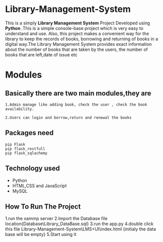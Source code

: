 # Library-Management-System
This is a simply **Library  Management System** Project Developed using **Python** .This is a simple console-base project which is very easy to understand and use. Also, this project makes a convenient way for the library to keep the records of books, borrowing and returning of books in a digital way.The Library Management System provides exact information about the  number of books that are taken by the users, the number of books that are left,date of issue etc

# Modules
  ## Basically there are two main modules,they are
    1.Admin manage like adding book, check the user , check the book availability.

    2.Users can login and borrow,return and renewal the books

## Packages need 
  ```
  pip Flask
  pip flask_restfull 
  pip flask_sqlachemy
  ```

## Technology used
* Python 
* HTML,CSS and JavaScript 
* MySQL

## How To Run The Project
  1.run the xammp server
  2.Import the Database file location{Database\Library_DataBase.sql}
  3.run the app.py 
  4.double click this file Library-Management-System\LMS+UI\index.html {initialy the data base will be empty}
  5.Start using it








